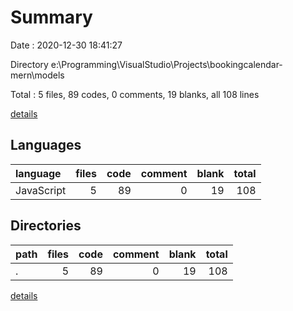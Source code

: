# Summary

Date : 2020-12-30 18:41:27

Directory e:\Programming\VisualStudio\Projects\bookingcalendar-mern\models

Total : 5 files,  89 codes, 0 comments, 19 blanks, all 108 lines

[details](details.md)

## Languages
| language | files | code | comment | blank | total |
| :--- | ---: | ---: | ---: | ---: | ---: |
| JavaScript | 5 | 89 | 0 | 19 | 108 |

## Directories
| path | files | code | comment | blank | total |
| :--- | ---: | ---: | ---: | ---: | ---: |
| . | 5 | 89 | 0 | 19 | 108 |

[details](details.md)